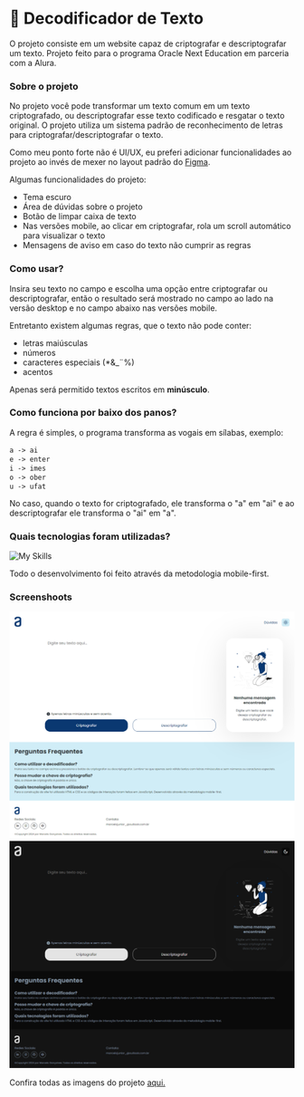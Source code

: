 # 🔐 Decodificador de Texto
O projeto consiste em um website capaz de criptografar e descriptografar um texto. Projeto feito para o programa Oracle Next Education em parceria com a Alura.

### Sobre o projeto
No projeto você pode transformar um texto comum em um texto criptografado, ou descriptografar esse texto codificado e resgatar o texto original. O projeto utiliza um sistema padrão de reconhecimento de letras para criptografar/descriptografar o texto.

Como meu ponto forte não é UI/UX, eu preferi adicionar funcionalidades ao projeto ao invés de mexer no layout padrão do [Figma](https://www.figma.com/file/tvFEYhVfZTjdJ5P24RGV21/Alura-Challenge---Desafio-1---L%C3%B3gica?node-id=16%3A802).

Algumas funcionalidades do projeto:
- Tema escuro
- Área de dúvidas sobre o projeto
- Botão de limpar caixa de texto
- Nas versões mobile, ao clicar em criptografar, rola um scroll automático para visualizar o texto
- Mensagens de aviso em caso do texto não cumprir as regras

### Como usar?
Insira seu texto no campo e escolha uma opção entre criptografar ou descriptografar, então o resultado será mostrado no campo ao lado na versão desktop e no campo abaixo nas versões mobile.

Entretanto existem algumas regras, que o texto não pode conter:
- letras maiúsculas
- números
- caracteres especiais (*&_¨%)
- acentos
  
Apenas será permitido textos escritos em **minúsculo**.

### Como funciona por baixo dos panos?
A regra é simples, o programa transforma as vogais em sílabas, exemplo:
```
a -> ai
e -> enter
i -> imes
o -> ober
u -> ufat
```

No caso, quando o texto for criptografado, ele transforma o "a" em "ai" e ao descriptografar ele transforma o "ai" em "a".

### Quais tecnologias foram utilizadas?
![My Skills](https://skillicons.dev/icons?i=js,html,css)

Todo o desenvolvimento foi feito através da metodologia mobile-first.
### Screenshoots

<img src="./public/screenshoots/desktop/desktop_lm.png">
<img src="./public/screenshoots/desktop/desktop_dm.png">

Confira todas as imagens do projeto <a href="https://github.com/glorylaflare/challenger-one-oracle-alura/tree/main/public/screenshoots">aqui.</a>
